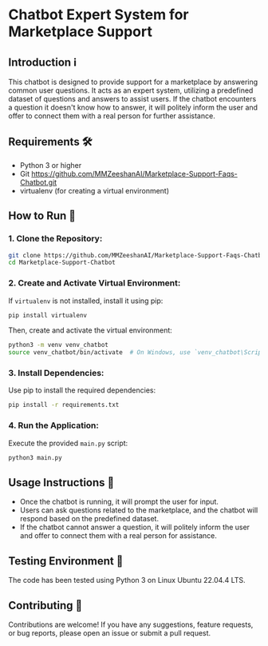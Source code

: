 # Chatbot Expert System for Marketplace Support

## Introduction ℹ️

This chatbot is designed to provide support for a marketplace by answering common user questions. It acts as an expert system, utilizing a predefined dataset of questions and answers to assist users. If the chatbot encounters a question it doesn't know how to answer, it will politely inform the user and offer to connect them with a real person for further assistance.

## Requirements 🛠️

- Python 3 or higher
- Git https://github.com/MMZeeshanAI/Marketplace-Support-Faqs-Chatbot.git
- virtualenv (for creating a virtual environment)

## How to Run 🚀

### 1. Clone the Repository:

```bash
git clone https://github.com/MMZeeshanAI/Marketplace-Support-Faqs-Chatbot.git
cd Marketplace-Support-Chatbot
```


### 2. Create and Activate Virtual Environment:

If `virtualenv` is not installed, install it using pip:

```bash
pip install virtualenv
```

Then, create and activate the virtual environment:

```bash
python3 -m venv venv_chatbot
source venv_chatbot/bin/activate  # On Windows, use `venv_chatbot\Scripts\activate`
```

### 3. Install Dependencies:

Use pip to install the required dependencies:

```bash
pip install -r requirements.txt
```

### 4. Run the Application:

Execute the provided `main.py` script:

```bash
python3 main.py
```

## Usage Instructions 📝

- Once the chatbot is running, it will prompt the user for input.
- Users can ask questions related to the marketplace, and the chatbot will respond based on the predefined dataset.
- If the chatbot cannot answer a question, it will politely inform the user and offer to connect them with a real person for assistance.

## Testing Environment 🧪

The code has been tested using Python 3 on Linux Ubuntu 22.04.4 LTS.

## Contributing 🤝

Contributions are welcome! If you have any suggestions, feature requests, or bug reports, please open an issue or submit a pull request.


